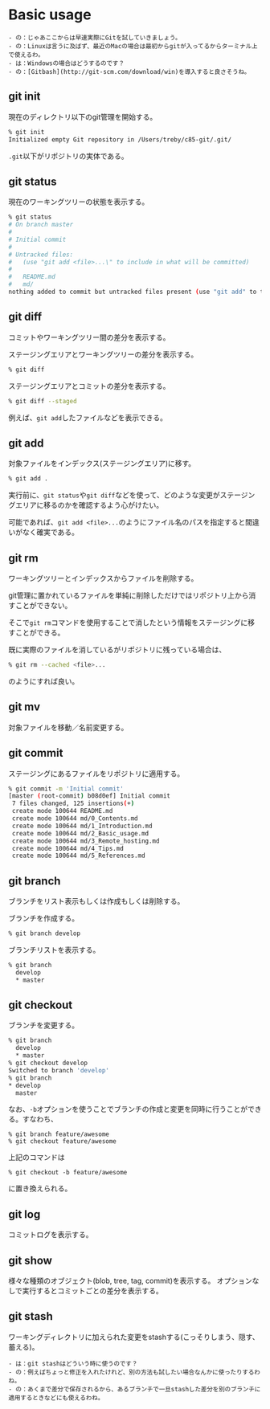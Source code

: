 Basic usage
======
```
- の：じゃあここからは早速実際にGitを試していきましょう。
- の：Linuxは言うに及ばず、最近のMacの場合は最初からgitが入ってるからターミナル上で使えるわ。
- は：Windowsの場合はどうするのです？
- の：[Gitbash](http://git-scm.com/download/win)を導入すると良さそうね。
```

## git init
現在のディレクトリ以下のgit管理を開始する。

```bash
% git init
Initialized empty Git repository in /Users/treby/c85-git/.git/
```

`.git`以下がリポジトリの実体である。

## git status
現在のワーキングツリーの状態を表示する。

```bash
% git status
# On branch master
#
# Initial commit
#
# Untracked files:
#   (use "git add <file>...\" to include in what will be committed)
#
#	README.md
#	md/
nothing added to commit but untracked files present (use "git add" to track)
```

## git diff
コミットやワーキングツリー間の差分を表示する。

ステージングエリアとワーキングツリーの差分を表示する。
```bash
% git diff
```

ステージングエリアとコミットの差分を表示する。
```bash
% git diff --staged
```

例えば、`git add`したファイルなどを表示できる。

## git add
対象ファイルをインデックス(ステージングエリア)に移す。

```bash
% git add .
```

実行前に、`git status`や`git diff`などを使って、どのような変更がステージングエリアに移るのかを確認するよう心がけたい。

可能であれば、`git add <file>...`のようにファイル名のパスを指定すると間違いがなく確実である。

## git rm
ワーキングツリーとインデックスからファイルを削除する。

git管理に置かれているファイルを単純に削除しただけではリポジトリ上から消すことができない。

そこで`git rm`コマンドを使用することで消したという情報をステージングに移すことができる。

既に実際のファイルを消しているがリポジトリに残っている場合は、
```bash
% git rm --cached <file>...
```

のようにすれば良い。

## git mv
対象ファイルを移動／名前変更する。

## git commit
ステージングにあるファイルをリポジトリに適用する。

```bash
% git commit -m 'Initial commit'
[master (root-commit) b08d0ef] Initial commit
 7 files changed, 125 insertions(+)
 create mode 100644 README.md
 create mode 100644 md/0_Contents.md
 create mode 100644 md/1_Introduction.md
 create mode 100644 md/2_Basic_usage.md
 create mode 100644 md/3_Remote_hosting.md
 create mode 100644 md/4_Tips.md
 create mode 100644 md/5_References.md
```

## git branch
ブランチをリスト表示もしくは作成もしくは削除する。

ブランチを作成する。
```bash
% git branch develop
```

ブランチリストを表示する。
```bash
% git branch
  develop
  * master
```

## git checkout
ブランチを変更する。


```bash
% git branch
  develop
  * master
% git checkout develop
Switched to branch 'develop'
% git branch
* develop
  master
```

なお、`-b`オプションを使うことでブランチの作成と変更を同時に行うことができる。すなわち、
```
% git branch feature/awesome
% git checkout feature/awesome
```
上記のコマンドは
```
% git checkout -b feature/awesome
```
に置き換えられる。

## git log
コミットログを表示する。

## git show
様々な種類のオブジェクト(blob, tree, tag, commit)を表示する。
オプションなしで実行するとコミットごとの差分を表示する。

## git stash
ワーキングディレクトリに加えられた変更をstashする(こっそりしまう、隠す、蓄える)。

```
- は：git stashはどういう時に使うのです？
- の：例えばちょっと修正を入れたけれど、別の方法も試したい場合なんかに使ったりするわね。
- の：あくまで差分で保存されるから、あるブランチで一旦stashした差分を別のブランチに適用するときなどにも使えるわね。
```
